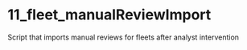 # 11_fleet_manualReviewImport
Script that imports manual reviews for fleets after analyst intervention
